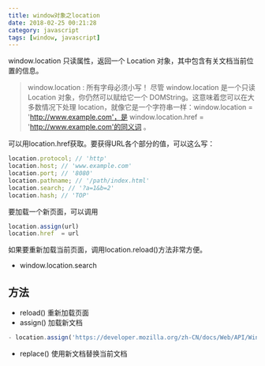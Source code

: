 ```yaml
---
title: window对象之location
date: 2018-02-25 00:21:28
category: javascript
tags: [window, javascript]
---
```

window.location 只读属性，返回一个 Location  对象，其中包含有关文档当前位置的信息。
>window.location : 所有字母必须小写！
尽管 window.location 是一个只读 Location 对象，你仍然可以赋给它一个 DOMString。这意味着您可以在大多数情况下处理 location，就像它是一个字符串一样：window.location = 'http://www.example.com'，是 window.location.href = 'http://www.example.com'的同义词 。

<!-- more -->

可以用location.href获取。要获得URL各个部分的值，可以这么写：
```js
location.protocol; // 'http'
location.host; // 'www.example.com'
location.port; // '8080'
location.pathname; // '/path/index.html'
location.search; // '?a=1&b=2'
location.hash; // 'TOP'
```
要加载一个新页面，可以调用
```js
location.assign(url)
location.href  = url
```
如果要重新加载当前页面，调用location.reload()方法非常方便。
- window.location.search

## 方法
- reload()
重新加载页面
- assign()
加载新文档
```js
- location.assign('https://developer.mozilla.org/zh-CN/docs/Web/API/Window/location')
```
- replace()
使用新文档替换当前文档
